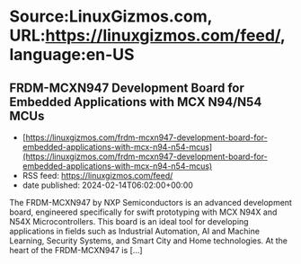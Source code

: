 # Source:LinuxGizmos.com, URL:https://linuxgizmos.com/feed/, language:en-US

## FRDM-MCXN947 Development Board for Embedded Applications with MCX N94/N54 MCUs
 - [https://linuxgizmos.com/frdm-mcxn947-development-board-for-embedded-applications-with-mcx-n94-n54-mcus](https://linuxgizmos.com/frdm-mcxn947-development-board-for-embedded-applications-with-mcx-n94-n54-mcus)
 - RSS feed: https://linuxgizmos.com/feed/
 - date published: 2024-02-14T06:02:00+00:00

The FRDM-MCXN947 by NXP Semiconductors is an advanced development board, engineered specifically for swift prototyping with MCX N94X and N54X Microcontrollers. This board is an ideal tool for developing applications in fields such as Industrial Automation, AI and Machine Learning, Security Systems, and Smart City and Home technologies. At the heart of the FRDM-MCXN947 is [&#8230;]

